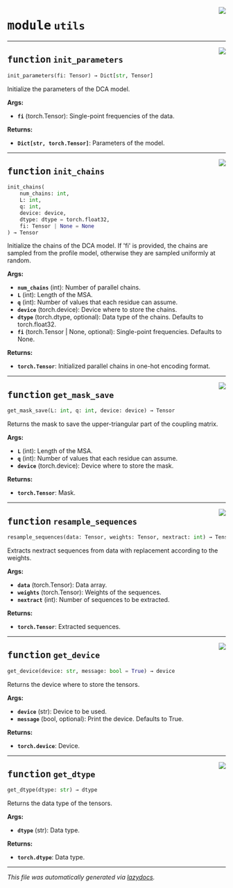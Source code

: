 <!-- markdownlint-disable -->

<a href="https://github.com/spqb/adabmDCApy/tree/main/adabmDCA/utils.py#L0"><img align="right" style="float:right;" src="https://img.shields.io/badge/-source-cccccc?style=flat-square"></a>

# <kbd>module</kbd> `utils`





---

<a href="https://github.com/spqb/adabmDCApy/tree/main/adabmDCA/utils.py#L7"><img align="right" style="float:right;" src="https://img.shields.io/badge/-source-cccccc?style=flat-square"></a>

## <kbd>function</kbd> `init_parameters`

```python
init_parameters(fi: Tensor) → Dict[str, Tensor]
```

Initialize the parameters of the DCA model. 



**Args:**
 
 - <b>`fi`</b> (torch.Tensor):  Single-point frequencies of the data. 



**Returns:**
 
 - <b>`Dict[str, torch.Tensor]`</b>:  Parameters of the model. 


---

<a href="https://github.com/spqb/adabmDCApy/tree/main/adabmDCA/utils.py#L24"><img align="right" style="float:right;" src="https://img.shields.io/badge/-source-cccccc?style=flat-square"></a>

## <kbd>function</kbd> `init_chains`

```python
init_chains(
    num_chains: int,
    L: int,
    q: int,
    device: device,
    dtype: dtype = torch.float32,
    fi: Tensor | None = None
) → Tensor
```

Initialize the chains of the DCA model. If 'fi' is provided, the chains are sampled from the profile model, otherwise they are sampled uniformly at random. 



**Args:**
 
 - <b>`num_chains`</b> (int):  Number of parallel chains. 
 - <b>`L`</b> (int):  Length of the MSA. 
 - <b>`q`</b> (int):  Number of values that each residue can assume. 
 - <b>`device`</b> (torch.device):  Device where to store the chains. 
 - <b>`dtype`</b> (torch.dtype, optional):  Data type of the chains. Defaults to torch.float32. 
 - <b>`fi`</b> (torch.Tensor | None, optional):  Single-point frequencies. Defaults to None. 



**Returns:**
 
 - <b>`torch.Tensor`</b>:  Initialized parallel chains in one-hot encoding format. 


---

<a href="https://github.com/spqb/adabmDCApy/tree/main/adabmDCA/utils.py#L54"><img align="right" style="float:right;" src="https://img.shields.io/badge/-source-cccccc?style=flat-square"></a>

## <kbd>function</kbd> `get_mask_save`

```python
get_mask_save(L: int, q: int, device: device) → Tensor
```

Returns the mask to save the upper-triangular part of the coupling matrix. 



**Args:**
 
 - <b>`L`</b> (int):  Length of the MSA. 
 - <b>`q`</b> (int):  Number of values that each residue can assume. 
 - <b>`device`</b> (torch.device):  Device where to store the mask. 



**Returns:**
 
 - <b>`torch.Tensor`</b>:  Mask. 


---

<a href="https://github.com/spqb/adabmDCApy/tree/main/adabmDCA/utils.py#L100"><img align="right" style="float:right;" src="https://img.shields.io/badge/-source-cccccc?style=flat-square"></a>

## <kbd>function</kbd> `resample_sequences`

```python
resample_sequences(data: Tensor, weights: Tensor, nextract: int) → Tensor
```

Extracts nextract sequences from data with replacement according to the weights. 



**Args:**
 
 - <b>`data`</b> (torch.Tensor):  Data array. 
 - <b>`weights`</b> (torch.Tensor):  Weights of the sequences. 
 - <b>`nextract`</b> (int):  Number of sequences to be extracted. 



**Returns:**
 
 - <b>`torch.Tensor`</b>:  Extracted sequences. 


---

<a href="https://github.com/spqb/adabmDCApy/tree/main/adabmDCA/utils.py#L121"><img align="right" style="float:right;" src="https://img.shields.io/badge/-source-cccccc?style=flat-square"></a>

## <kbd>function</kbd> `get_device`

```python
get_device(device: str, message: bool = True) → device
```

Returns the device where to store the tensors. 



**Args:**
 
 - <b>`device`</b> (str):  Device to be used. 
 - <b>`message`</b> (bool, optional):  Print the device. Defaults to True. 



**Returns:**
 
 - <b>`torch.device`</b>:  Device. 


---

<a href="https://github.com/spqb/adabmDCApy/tree/main/adabmDCA/utils.py#L145"><img align="right" style="float:right;" src="https://img.shields.io/badge/-source-cccccc?style=flat-square"></a>

## <kbd>function</kbd> `get_dtype`

```python
get_dtype(dtype: str) → dtype
```

Returns the data type of the tensors. 



**Args:**
 
 - <b>`dtype`</b> (str):  Data type. 



**Returns:**
 
 - <b>`torch.dtype`</b>:  Data type. 




---

_This file was automatically generated via [lazydocs](https://github.com/ml-tooling/lazydocs)._
